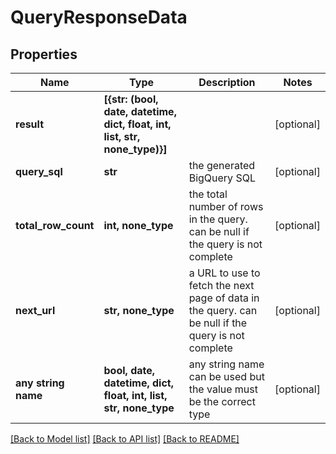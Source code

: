 # QueryResponseData


## Properties
Name | Type | Description | Notes
------------ | ------------- | ------------- | -------------
**result** | **[{str: (bool, date, datetime, dict, float, int, list, str, none_type)}]** |  | [optional] 
**query_sql** | **str** | the generated BigQuery SQL | [optional] 
**total_row_count** | **int, none_type** | the total number of rows in the query. can be null if the query is not complete | [optional] 
**next_url** | **str, none_type** | a URL to use to fetch the next page of data in the query. can be null if the query is not complete | [optional] 
**any string name** | **bool, date, datetime, dict, float, int, list, str, none_type** | any string name can be used but the value must be the correct type | [optional]

[[Back to Model list]](../README.md#documentation-for-models) [[Back to API list]](../README.md#documentation-for-api-endpoints) [[Back to README]](../README.md)


